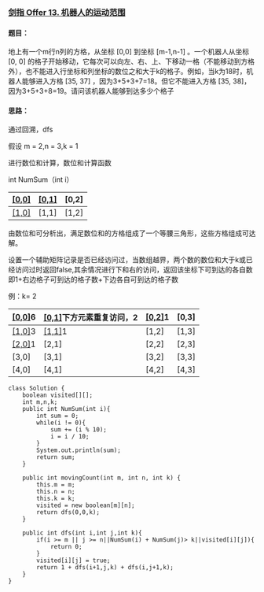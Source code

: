 ### [剑指 Offer 13. 机器人的运动范围](https://leetcode.cn/problems/ji-qi-ren-de-yun-dong-fan-wei-lcof/)

#### 题目：

地上有一个m行n列的方格，从坐标 [0,0] 到坐标 [m-1,n-1] 。一个机器人从坐标 [0, 0] 的格子开始移动，它每次可以向左、右、上、下移动一格（不能移动到方格外），也不能进入行坐标和列坐标的数位之和大于k的格子。例如，当k为18时，机器人能够进入方格 [35, 37] ，因为3+5+3+7=18。但它不能进入方格 [35, 38]，因为3+5+3+8=19。请问该机器人能够到达多少个格子

#### 思路：

通过回溯，dfs

假设 m = 2,n = 3,k = 1

进行数位和计算，数位和计算函数

int NumSum（int i）

| <u>[0,0]</u> | <u>[0,1]</u> | [0,2] |
| ------------ | ------------ | ----- |
| <u>[1,0]</u> | [1,1]        | [1,2] |

由数位和可分析出，满足数位和的方格组成了一个等腰三角形，这些方格组成可达解。

设置一个辅助矩阵记录是否已经访问过，当数组越界，两个数的数位和大于k或已经访问过时返回false,其余情况进行下和右的访问，返回该坐标下可到达的各自数即1+右边格子可到达的格子数+下边各自可到达的格子数

例：k= 2

| <u>[0,0]</u>6 | <u>[0,1]</u>下方元素重复访问，2 | <u>[0,2]</u>1 | [0,3] |
| ------------- | ------------------------------- | ------------- | ----- |
| <u>[1,0]</u>3 | <u>[1,1]</u>1                   | [1,2]         | [1,3] |
| <u>[2,0]</u>1 | [2,1]                           | [2,2]         | [2,3] |
| [3,0]         | [3,1]                           | [3,2]         | [3,3] |
| [4,0]         | [4,1]                           | [4,2]         | [4,3] |

```
class Solution { 
    boolean visited[][];
    int m,n,k;
    public int NumSum(int i){
        int sum = 0;
        while(i != 0){
            sum += (i % 10);
            i = i / 10;
        }
        System.out.println(sum);
        return sum;
    }
    
    public int movingCount(int m, int n, int k) {
        this.m = m; 
        this.n = n;
        this.k = k;
        visited = new boolean[m][n];
        return dfs(0,0,k);
    }
    
    public int dfs(int i,int j,int k){
        if(i >= m || j >= n||NumSum(i) + NumSum(j)> k||visited[i][j]){
            return 0;
        }
        visited[i][j] = true;
        return 1 + dfs(i+1,j,k) + dfs(i,j+1,k);
    }
}
```

